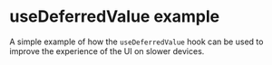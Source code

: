 # useDeferredValue example

A simple example of how the `useDeferredValue` hook can be used to improve the experience of the UI on slower devices.
